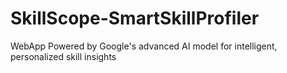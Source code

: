 # SkillScope-SmartSkillProfiler
WebApp Powered by Google's advanced AI model for intelligent, personalized skill insights
